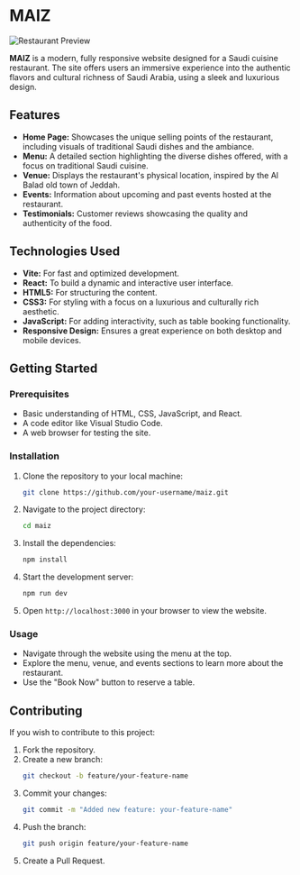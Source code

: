 
# MAIZ

![Restaurant Preview](image.jpg)

**MAIZ** is a modern, fully responsive website designed for a Saudi cuisine restaurant. The site offers users an immersive experience into the authentic flavors and cultural richness of Saudi Arabia, using a sleek and luxurious design.

## Features

- **Home Page:** Showcases the unique selling points of the restaurant, including visuals of traditional Saudi dishes and the ambiance.
- **Menu:** A detailed section highlighting the diverse dishes offered, with a focus on traditional Saudi cuisine.
- **Venue:** Displays the restaurant's physical location, inspired by the Al Balad old town of Jeddah.
- **Events:** Information about upcoming and past events hosted at the restaurant.
- **Testimonials:** Customer reviews showcasing the quality and authenticity of the food.

## Technologies Used

- **Vite:** For fast and optimized development.
- **React:** To build a dynamic and interactive user interface.
- **HTML5:** For structuring the content.
- **CSS3:** For styling with a focus on a luxurious and culturally rich aesthetic.
- **JavaScript:** For adding interactivity, such as table booking functionality.
- **Responsive Design:** Ensures a great experience on both desktop and mobile devices.

## Getting Started

### Prerequisites

- Basic understanding of HTML, CSS, JavaScript, and React.
- A code editor like Visual Studio Code.
- A web browser for testing the site.

### Installation

1. Clone the repository to your local machine:
   ```bash
   git clone https://github.com/your-username/maiz.git
   ```
2. Navigate to the project directory:
   ```bash
   cd maiz
   ```
3. Install the dependencies:
   ```bash
   npm install
   ```
4. Start the development server:
   ```bash
   npm run dev
   ```
5. Open `http://localhost:3000` in your browser to view the website.

### Usage

- Navigate through the website using the menu at the top.
- Explore the menu, venue, and events sections to learn more about the restaurant.
- Use the "Book Now" button to reserve a table.

## Contributing

If you wish to contribute to this project:

1. Fork the repository.
2. Create a new branch:
   ```bash
   git checkout -b feature/your-feature-name
   ```
3. Commit your changes:
   ```bash
   git commit -m "Added new feature: your-feature-name"
   ```
4. Push the branch:
   ```bash
   git push origin feature/your-feature-name
   ```
5. Create a Pull Request.